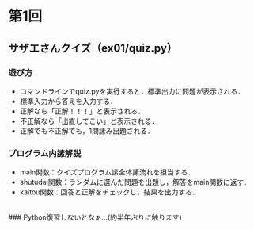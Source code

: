 # 第1回
## サザエさんクイズ（ex01/quiz.py）
### 遊び方
* コマンドラインでquiz.pyを実行すると，標準出力に問題が表示される．
* 標準入力から答えを入力する．
* 正解なら「正解！！！」と表示される．
* 不正解なら「出直してこい」と表示される．
* 正解でも不正解でも，1問䛾み出題される．
### プログラム内䛾解説
* main関数：クイズプログラム䛾全体䛾流れを担当する．
* shutudai関数：ランダムに選んだ問題を出題し，解答をmain関数に返す．
* kaitou関数：回答と正解をチェックし，結果を出力する．
</br>
### Python復習しないとなぁ...(約半年ぶりに触ります)